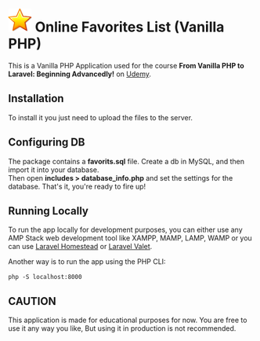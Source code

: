 # ![onlinefavoritslist icon](./assets/images/favorites.png)  Online Favorites List (Vanilla PHP)
This is a Vanilla PHP Application used for the course **From Vanilla PHP to Laravel: Beginning Advancedly!** on [Udemy](https://www.udemy.com/user/mahdi-naderian/).

## Installation
To install it you just need to upload the files to the server.

## Configuring DB
The package contains a <b>favorits.sql</b> file. Create a db in MySQL, and then import it into your database.  
Then open <b>includes > database_info.php</b> and set the settings for the database. That's it, you're ready to fire up!

## Running Locally
To run the app locally for development purposes, you can either use any AMP Stack web development tool like XAMPP, MAMP, LAMP, WAMP or you can use [Laravel Homestead](https://laravel.com/docs/homestead) or [Laravel Valet](https://laravel.com/docs/valet).   

Another way is to run the app using the PHP CLI:  
```shell
php -S localhost:8000
```

## CAUTION
This application is made for educational purposes for now. You are free to use it any way you like, But using it in production is not recommended.
